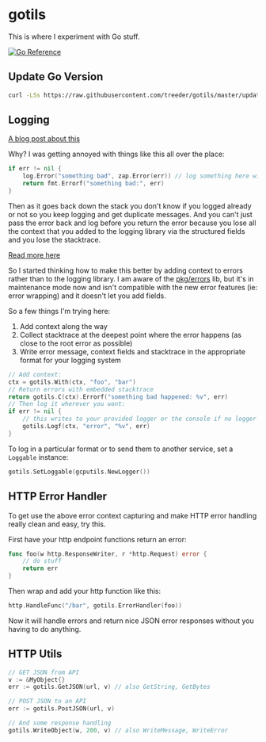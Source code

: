 # gotils

This is where I experiment with Go stuff.

[![Go Reference](https://pkg.go.dev/badge/github.com/treeder/gotils/v2.svg)](https://pkg.go.dev/github.com/treeder/gotils/v2)

## Update Go Version

```sh
curl -LSs https://raw.githubusercontent.com/treeder/gotils/master/update.sh | bash
```

## Logging

[A blog post about this](https://betterprogramming.pub/fun-or-not-with-golang-errors-26b2b0e231c5)

Why? I was getting annoyed with things like this all over the place:

```go
if err != nil {
    log.Error("something bad", zap.Error(err)) // log something here with your favorite logging library
    return fmt.Errorf("something bad:", err)
}
```

Then as it goes back down the stack you don't know if you logged already or not so you keep logging and get duplicate messages. And you can't just pass the error back and log before you return the error because you lose all the context
that you added to the logging library via the structured fields and you lose the stacktrace. 

[Read more here](https://github.com/treeder/gotils/issues/2)

So I started thinking how to make this better by adding context to errors rather than to the logging library. I
am aware of the [pkg/errors](https://github.com/pkg/errors) lib, but it's in maintenance mode now and isn't compatible
with the new error features (ie: error wrapping) and it doesn't let you add fields.

So a few things I'm trying here:

1. Add context along the way
1. Collect stacktrace at the deepest point where the error happens (as close to the root error as possible)
1. Write error message, context fields and stacktrace in the appropriate format for your logging system

```go
// Add context:
ctx = gotils.With(ctx, "foo", "bar")
// Return errors with embedded stacktrace
return gotils.C(ctx).Errorf("something bad happened: %v", err)
// Then log it wherever you want:
if err != nil {
    // this writes to your provided logger or the console if no logger set in SetLoggable
    gotils.Logf(ctx, "error", "%v", err)
}
```

To log in a particular format or to send them to another service, set a `Loggable` instance: 

```go
gotils.SetLoggable(gcputils.NewLogger())
```

## HTTP Error Handler

To get use the above error context capturing and make HTTP error handling really clean and easy, try this.

First have your http endpoint functions return an error:

```go
func foo(w http.ResponseWriter, r *http.Request) error {
    // do stuff
    return err
}
```

Then wrap and add your http function like this:

```go
http.HandleFunc("/bar", gotils.ErrorHandler(foo))
```

Now it will handle errors and return nice JSON error responses without you having to do anything.

## HTTP Utils

```go
// GET JSON from API
v := &MyObject{}
err := gotils.GetJSON(url, v) // also GetString, GetBytes

// POST JSON to an API
err := gotils.PostJSON(url, v)

// And some response handling
gotils.WriteObject(w, 200, v) // also WriteMessage, WriteError
```

